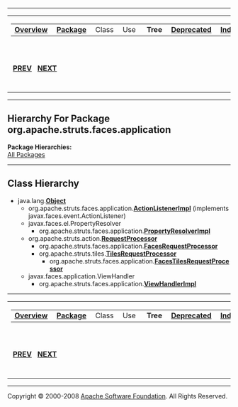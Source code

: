 ------------------------------------------------------------------------

<span id="navbar_top"></span> [](#skip-navbar_top "Skip navigation links")

<table>
<colgroup>
<col width="50%" />
<col width="50%" />
</colgroup>
<tbody>
<tr class="odd">
<td align="left"><span id="navbar_top_firstrow"></span>
<table>
<tbody>
<tr class="odd">
<td align="left"><a href="../../../../../overview-summary.html.md"><strong>Overview</strong></a> </td>
<td align="left"><a href="package-summary.html.md"><strong>Package</strong></a> </td>
<td align="left">Class </td>
<td align="left">Use </td>
<td align="left"> <strong>Tree</strong> </td>
<td align="left"><a href="../../../../../deprecated-list.html.md"><strong>Deprecated</strong></a> </td>
<td align="left"><a href="../../../../../index-all.html.md"><strong>Index</strong></a> </td>
<td align="left"><a href="../../../../../help-doc.html.md"><strong>Help</strong></a> </td>
</tr>
</tbody>
</table></td>
<td align="left"></td>
</tr>
<tr class="even">
<td align="left"> <a href="../../../../../org/apache/struts/faces/package-tree.html.md"><strong>PREV</strong></a>   <a href="../../../../../org/apache/struts/faces/component/package-tree.html"><strong>NEXT</strong></a></td>
<td align="left"><a href="../../../../../index.html.md?org/apache/struts/faces/application/package-tree.html"><strong>FRAMES</strong></a>    <a href="package-tree.html"><strong>NO FRAMES</strong></a>    
<a href="../../../../../allclasses-noframe.html.md"><strong>All Classes</strong></a></td>
</tr>
</tbody>
</table>

<span id="skip-navbar_top"></span>

------------------------------------------------------------------------

Hierarchy For Package org.apache.struts.faces.application
---------------------------------------------------------

**Package Hierarchies:**  
[All Packages](../../../../../overview-tree.html.md)

------------------------------------------------------------------------

Class Hierarchy
---------------

-   java.lang.[**Object**](http://java.sun.com/j2se/1.4.2/docs/api/java/lang/Object.html.md?is-external=true "class or interface in java.lang")
    -   org.apache.struts.faces.application.[**ActionListenerImpl**](../../../../../org/apache/struts/faces/application/ActionListenerImpl.html.md "class in org.apache.struts.faces.application") (implements javax.faces.event.ActionListener)
    -   javax.faces.el.PropertyResolver
        -   org.apache.struts.faces.application.[**PropertyResolverImpl**](../../../../../org/apache/struts/faces/application/PropertyResolverImpl.html.md "class in org.apache.struts.faces.application")
    -   org.apache.struts.action.[**RequestProcessor**](http://struts.apache.org/apidocs/org/apache/struts/action/RequestProcessor.html.md?is-external=true "class or interface in org.apache.struts.action")
        -   org.apache.struts.faces.application.[**FacesRequestProcessor**](../../../../../org/apache/struts/faces/application/FacesRequestProcessor.html.md "class in org.apache.struts.faces.application")
        -   org.apache.struts.tiles.[**TilesRequestProcessor**](http://struts.apache.org/apidocs/org/apache/struts/tiles/TilesRequestProcessor.html.md?is-external=true "class or interface in org.apache.struts.tiles")
            -   org.apache.struts.faces.application.[**FacesTilesRequestProcessor**](../../../../../org/apache/struts/faces/application/FacesTilesRequestProcessor.html.md "class in org.apache.struts.faces.application")
    -   javax.faces.application.ViewHandler
        -   org.apache.struts.faces.application.[**ViewHandlerImpl**](../../../../../org/apache/struts/faces/application/ViewHandlerImpl.html.md "class in org.apache.struts.faces.application")

------------------------------------------------------------------------

<span id="navbar_bottom"></span> [](#skip-navbar_bottom "Skip navigation links")

<table>
<colgroup>
<col width="50%" />
<col width="50%" />
</colgroup>
<tbody>
<tr class="odd">
<td align="left"><span id="navbar_bottom_firstrow"></span>
<table>
<tbody>
<tr class="odd">
<td align="left"><a href="../../../../../overview-summary.html.md"><strong>Overview</strong></a> </td>
<td align="left"><a href="package-summary.html.md"><strong>Package</strong></a> </td>
<td align="left">Class </td>
<td align="left">Use </td>
<td align="left"> <strong>Tree</strong> </td>
<td align="left"><a href="../../../../../deprecated-list.html.md"><strong>Deprecated</strong></a> </td>
<td align="left"><a href="../../../../../index-all.html.md"><strong>Index</strong></a> </td>
<td align="left"><a href="../../../../../help-doc.html.md"><strong>Help</strong></a> </td>
</tr>
</tbody>
</table></td>
<td align="left"></td>
</tr>
<tr class="even">
<td align="left"> <a href="../../../../../org/apache/struts/faces/package-tree.html.md"><strong>PREV</strong></a>   <a href="../../../../../org/apache/struts/faces/component/package-tree.html"><strong>NEXT</strong></a></td>
<td align="left"><a href="../../../../../index.html.md?org/apache/struts/faces/application/package-tree.html"><strong>FRAMES</strong></a>    <a href="package-tree.html"><strong>NO FRAMES</strong></a>    
<a href="../../../../../allclasses-noframe.html.md"><strong>All Classes</strong></a></td>
</tr>
</tbody>
</table>

<span id="skip-navbar_bottom"></span>

------------------------------------------------------------------------

Copyright © 2000-2008 [Apache Software Foundation](http://www.apache.org/). All Rights Reserved.
